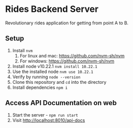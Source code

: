 # Rides Backend Server #

Revolutionary rides application for getting from point A to B.

## Setup ##

1. Install `nvm`
   1. For linux and mac: <https://github.com/nvm-sh/nvm>
   2. For windows: <https://github.com/nvm-sh/nvm>
2. Install node v10.22.1 `nvm install 10.22.1`
3. Use the installed node `nvm use 10.22.1`
4. Verify by running `node --version`
5. Clone this repository and `cd` into the directory
6. Install dependencies `npm i`

## Access API Documentation on web ##

1. Start the server - `npm run start`
2. Visit <http://localhost:8010/api-docs>
